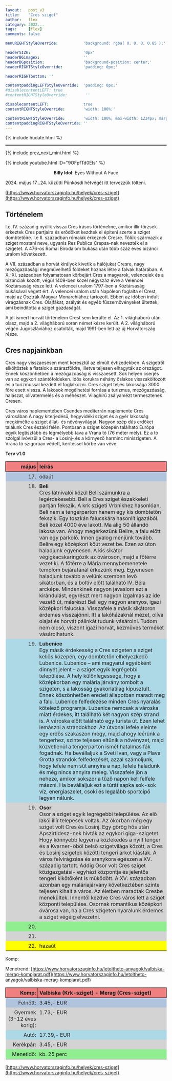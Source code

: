```yaml
---
layout:   post_v3
title:    "Cres sziget"
author:   flex
category: 2022...
tags:     [flex]
comments: false

menuRIGHTStyleOverride:           'background: rgba( 0, 0, 0, 0.85 );'

headerSIZE:                       '0px'
headerBGimagex:                   ''
headerBGposition:                 'background-position: center;'
headerRIGHTStyleOverride:         'padding: 0px;'

headerRIGHTbottom: ''

contentpaddingLEFTStyleOverride:  'padding: 0px;'
#disablecontentLEFT: true
#contentRIGHTStyleOverride:        ''

disablecontentLEFT:               true
contentRIGHTStyleOverride:        'width: 100%;'

contentRIGHTStyleOverride:        'width: 100%; max-width: 1234px; margin: auto;'
contentpaddingRIGHTStyleOverride: ''
---
```


<link rel="stylesheet" type="text/css" href="css/override_v2_courier.css">

{% include hudate.html %}

<hr style="border-top: 1px solid;">

{% include prev_next_mini.html %}

{% include youtube.html ID="9OFpfTd0EIs" %}

<a id="top"></a>
<div id="lyrics"><div class="lyricsheader" style=""><p><center><b>Billy Idol</b>: Eyes Without A Face</center></p></div>
</div>

2024\. május 17...24. küzütti Pünkösdi hétvégét itt tervezzük tölteni.

<style> 
	table { 
		width: 100%
	} 
	th {
		padding: 5px;
		border: 1px solid black; 
		background-color: lightcoral;
	}
	tr:nth-child( even ) {
		  background-color: lightgrey;
	}
	tr:nth-child( 1 ) {
		  background-color: lightsteelblue;
	}
	tr:nth-child( 3 ) {
		  background-color: lightblue;
	}
	tr:nth-child( 5 ) {
		  background-color: lightgreen;
	}
	tr:nth-child( 7 ) {
		  background-color: yellow;
	}
	tr:nth-child( 9 ) {
		  background-color: lightsalmon;
	}
	tr:nth-child( 11 ) {
		  background-color: lightpink;
	}
	tr:nth-child( 13 ) {
		  background-color: lightcoral;
	}
	tr:nth-child( 16 ) {
		  background-color: red;
	}
	tr:nth-child( 17 ) {
		  background-color: red;
	}
	td {
		padding: 5px;
		vertical-align: top;
	}
	td:first-child {
		width: 20%;
		vertical-align: top;
	}
</style>

[https://www.horvatorszaginfo.hu/helyek/cres-sziget](https://www.horvatorszaginfo.hu/helyek/cres-sziget)

## Történelem

I.e. IV. századig nyúlik vissza Cres írásos történelme, amikor illír törzsek érkeztek Cres partjaira és erődöket kezdtek el építeni szerte a sziget dombtetőire. I.e II. században rómaiak érkeznek Cresre. Tőlük származik a sziget mostani neve, ugyanis Res Publica Crepsa-nak nevezték el a szigetet. A 476-os Római Birodalom bukása után több száz éves bizánci uralom következett.

A VII. században a horvát királyok kivetik a hálójukat Cresre, nagy mezőgazdasági megművelhető földeket hoznak létre a falvak határában. A X.-XI. században folyamatosan körbejárt Cres a magyarok, velenceiek és a bizánciak között, végül 1409-ben közel négyszáz évre a Velencei Köztársaság része lett. A velencei uralom 1797-ben a Köztársaság bukásával végett ért. A velencei uralom után Napóleon foglalta el Crest, majd az Osztrák-Magyar Monarchiához tartozott. Ebben az időben indult virágzásnak Cres. Olajfákat, zsályát és egyéb fűszernövényeket ültettek, ami beindította a sziget gazdaságát.

A jól ismert horvát történelem Crest sem kerülte el. Az 1. világháború után olasz, majd a 2. világháború során német kézre került. A 2. világháború végén Jugoszláviához csatolták, majd 1991-ben lett az új Horvátország része.

## Cres napjainkban

Cres nagy visszaesésen ment keresztül az elmúlt évtizedekben. A szigetről elköltöztek a fiatalok a szárazföldre, illetve teljesen elhagyták az országot. Ennek köszönhetően a mezőgazdaság is visszaesett. Sok helyen cserjés van az egykori szántóföldeken. Idős korukra néhány őslakos visszaköltözött és a turizmussal kezdett el foglalkozni. Cres sziget teljes lakossága 3000 főre esett vissza. A lakosok megélhetési forrása a turizmus, mezőgazdaság, halászat, olívatermelés és a méhészet. Világhírű zsályamézt termesztenek Cresen.

Cres város naplementében
Csendes mediterrán naplemente Cres városában
A nagy kiterjedésű, hegyvidéki sziget és a gyér lakosság megkímélte a sziget állat- és növényvilágát. Nagyon szép dús erdőket találunk Cres északi felén. Pontosan a sziget közepén található Európa egyik legtisztább és legmélyebb tava a Vrana tó (76 méter mély). Ez a tó szolgál ivóvízül a Cres- a Losinj- és a környező harminc miniszigeten. A Vrana tó szigorúan védett, kerítéssel körbe van véve.

**Terv v1.0**

|május|leírás|
|---:|:--|
|17.|odaút|
|18.|**Beli**<br>Cres látnivalói közül Beli számunkra a legérdekesebb. Beli a Cres sziget északkeleti partján fekszik. A krk szigeti Vrbnikhez hasonlóan, Beli nem a tengerparton hanem egy kis dombtetőn fekszik. Egy toszkán falucskára hasonlít igazából. Beli közel 4000 éve lakott. Ma alig 50 állandó lakosa van. Ahogy megérkezünk Belire, a falu előtt van egy parkoló. Innen gyalog menjünk tovább. Belire egy középkori kőút vezet be. Ezen az úton haladjunk egyenesen. A kis sikátor végigkacskaringózik az óvároson, majd a főtérre vezet ki. A főtérre a Mária mennybemenetele templom bejáratánál érkezünk meg. Egyenesen haladjunk tovább a velünk szemben levő sikátorban, és a boltív előtt található IV. Béla arcképe. Mindenkinek nagyon javaslom ezt a kirándulást, egyrészt mert nagyon izgalmas az ide vezető út, másrészt Beli egy nagyon aranyos, igazi középkori falucska. Visszafele a másik sikátoron érdemes visszajönni. Itt a lakóházaknál mézet, olíva olajat és horvát pálinkát tudunk vásárolni. Tudom nem olcsó, viszont igazi horvát, kézműves terméket vásárolhatunk.|
|19.|**Lubenice**<br>Egy másik érdekesség a Cres szigeten a sziget kellős közepén, egy dombtetőn elhelyezkedő Lubenice. Lubenice – ami magyarul egyébként dinnyét jelent – a sziget egyik legrégebbi települése. A hely különlegessége, hogy a középkorban egy malária járvány tombolt a szigeten, s a lakosság gyakorlatilag kipusztult. Ennek köszönhetően eredeti állapotban maradt meg a falu. Lubenice felfedezése minden Cres nyaralás kötelező programja. Lubenice nemcsak a városka miatt érdekes, itt található két nagyon szép strand is. A városka előtt található egy turista út. Ezen lehet lemászni a strandokhoz. Az útvonal lefele eleinte egy erdős szakaszon megy, majd ahogy leérünk a tengerhez, szinte teljesen eltűnik a növényzet, majd közvetlenül a tengerparton ismét hatalmas fák fogadnak. Ha bevállaljuk a Sveti Ivan, vagy a Plava Grotta strandok felfedezését, azzal számoljunk, hogy lefele nem süt annyira a nap, lefele haladunk és még nincs annyira meleg. Visszafele jön a neheze, amikor sokszor a tűző napon kell felfele mászni. Ha bevállaljuk ezt a túrát sapka sok-sok víz, energiaszelet, csoki és legalább sportcipő legyen nálunk.|
|19.|**Osor**<br>Osor a sziget egyik legrégebbi települése. Az elő lakói illír telepesek voltak. Az ókorban még egy sziget volt Cres és Losinj. Egy görög hős után Apszirtidesz-nek hívták az egykori giga-szigetet. Hogy könnyebb legyen a közlekedés a nyílt tenger és a Kvarner-öböl belső szigetvilága között, a Cres és Losinj szigetek közötti tengeri árkot kiásták. A város felvirágzása és aranykora egészen a XV. századig tartott. Addig Osor volt Cres sziget közigazgatási- egyházi központja és jelentős tengeri kikötőként is működött. A XV. században azonban egy maláriajárvány következtében szinte teljesen kihalt a város. Az életben maradtak Cresbe menekültek. Innentől kezdve Cres város lett a sziget központi települése. Osornak romantikus középkori óvárosa van, ha a Cres szigeten nyaralunk érdemes a sziget végéig elvezetni.|
|20.||
|21.||
|22.|hazaút|

Komp:

Menetrend: [https://www.horvatorszaginfo.hu/letoltheto-anyagok/valbiska-merag-kompjarat.pdf](https://www.horvatorszaginfo.hu/letoltheto-anyagok/valbiska-merag-kompjarat.pdf)

|Komp:|Valbiska (Krk-sziget) - Merag (Cres-sziget)|
|---:|:--|
|Felnőtt:|3.45,- EUR|
|Gyermek (3-12 éves korig):|1.73,- EUR|
|Autó:|17.39,- EUR|
|Kerékpár:|3.45,- EUR|
|Menetidő:|kb. 25 perc|

[https://www.horvatorszaginfo.hu/helyek/cres-sziget](https://www.horvatorszaginfo.hu/helyek/cres-sziget)